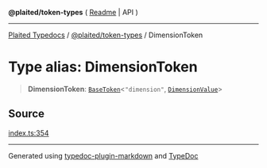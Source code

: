 **@plaited/token-types** ( [Readme](../README.md) \| API )

***

[Plaited Typedocs](../../../modules.md) / [@plaited/token-types](../modules.md) / DimensionToken

# Type alias: DimensionToken

> **DimensionToken**: [`BaseToken`](BaseToken.md)\<`"dimension"`, [`DimensionValue`](DimensionValue.md)\>

## Source

[index.ts:354](https://github.com/plaited/plaited/blob/317e868/libs/token-types/src/index.ts#L354)

***

Generated using [typedoc-plugin-markdown](https://www.npmjs.com/package/typedoc-plugin-markdown) and [TypeDoc](https://typedoc.org/)
